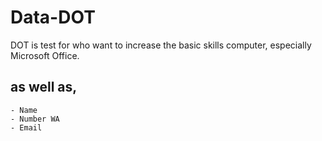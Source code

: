 # Data-DOT

DOT is test for who want to increase the basic skills computer, especially Microsoft Office. 

## as well as,

```
- Name
- Number WA
- Email
  
```
